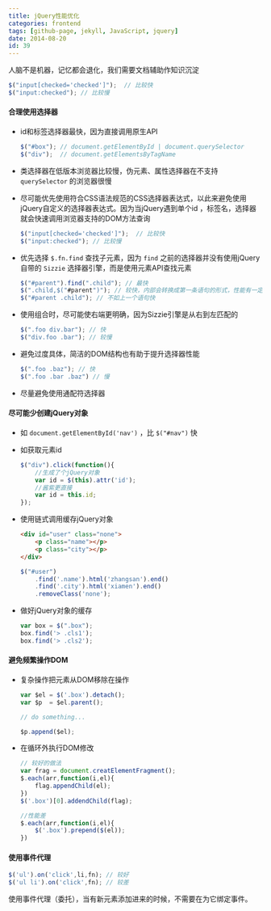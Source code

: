 ```yaml
---
title: jQuery性能优化
categories: frontend
tags: [github-page, jekyll, JavaScript, jquery]
date: 2014-08-20
id: 39
---
```


人脑不是机器，记忆都会退化，我们需要文档辅助作知识沉淀

<!-- more -->

```js
$("input[checked='checked']");  // 比较快
$("input:checked"); // 比较慢
```

#### 合理使用选择器

* id和标签选择器最快，因为直接调用原生API

    ```js
    $("#box"); // document.getElementById | document.querySelector
    $("div");  // document.getElementsByTagName
    ```

* 类选择器在低版本浏览器比较慢，伪元素、属性选择器在不支持 `querySelector` 的浏览器很慢

* 尽可能优先使用符合CSS语法规范的CSS选择器表达式，以此来避免使用jQuery自定义的选择器表达式。因为当jQuery遇到单个id
，标签名，选择器就会快速调用浏览器支持的DOM方法查询

    ```js
    $("input[checked='checked']");  // 比较快
    $("input:checked"); // 比较慢
    ```

* 优先选择 `$.fn.find` 查找子元素，因为 `find` 之前的选择器并没有使用jQuery自带的 `Sizzie` 选择器引擎，而是使用元素API查找元素

    ```js
    $("#parent").find(".child"); // 最快
    $(".child,$("#parent")"); // 较快，内部会转换成第一条语句的形式，性能有一定损耗
    $("#parent .child"); // 不如上一个语句快
    ```

* 使用组合时，尽可能使右端更明确，因为Sizzie引擎是从右到左匹配的

    ```js
    $(".foo div.bar"); // 快
    $("div.foo .bar"); // 较慢
    ```

* 避免过度具体，简洁的DOM结构也有助于提升选择器性能

    ```js
    $(".foo .baz"); // 快
    $(".foo .bar .baz") // 慢
    ```

* 尽量避免使用通配符选择器

#### 尽可能少创建jQuery对象

* 如 `document.getElementById('nav')` ，比 `$("#nav")` 快
* 如获取元素id

    ```js
    $("div").click(function(){
        //生成了个jQuery对象
        var id = $(this).attr('id');
        //酱紫更直接
        var id = this.id;
    });
    ```

* 使用链式调用缓存jQuery对象

    ```html
    <div id="user" class="none">
        <p class="name"></p>
        <p class="city"></p>
    </div>
    ```

    ```js
    $("#user")
        .find('.name').html('zhangsan').end()
        .find('.city').html('xiamen').end()
        .removeClass('none');
    ```

* 做好jQuery对象的缓存

    ```js
    var box = $(".box");
    box.find('> .cls1');
    box.find('> .cls2');
    ```

#### 避免频繁操作DOM

* 复杂操作把元素从DOM移除在操作</p>

    ```js
    var $el = $('.box').detach();
    var $p  = $el.parent();

    // do something...

    $p.append($el);
    ```

* 在循环外执行DOM修改</p>

    ```js
    // 较好的做法
    var frag = document.creatElementFragment();
    $.each(arr,function(i,el){
        flag.appendChild(el);
    })
    $('.box')[0].addendChild(flag);

    //性能差
    $.each(arr,function(i,el){
        $('.box').prepend($(el));
    })
    ```

#### 使用事件代理

```js
$('ul').on('click',li,fn); // 较好
$('ul li').on('click',fn); // 较差
```

使用事件代理（委托），当有新元素添加进来的时候，不需要在为它绑定事件。
